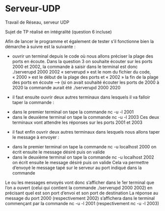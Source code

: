 # Serveur-UDP
Travail de Réseau, serveur UDP

Sujet de TP réalisé en intégralité (question 6 incluse)


Afin de lancer le programme et également de tester s’il fonctionne bien la démarche à suivre est la suivante : 
- ouvrir un terminal depuis le code où nous allons préciser la plage des ports en écoute.
Dans la question 3 on souhaite écouter sur les ports 2000 et 2002, la commande à saisir dans le terminal est donc ./serverupd 2000 2002
« serverupd » est le nom du fichier du code, « 2000 » est le début de la plage des ports et « 2002 » la fin de la plage des ports en écoute 
—> (si on avait souhaité écouter les ports de 2000 à 2020 la commande aurait été ./serverupd 2000 2020

- il faut ensuite ouvrir deux autres terminaux dans lesquels il va falloir taper la commande : 
* dans le premier terminal on tape la commande nc -u -l 2001
* dans le deuxième terminal on tape la commande nc -u -l 2003
Ces deux terminaux vont attendre les réponses sur les ports 2001 et 2003 

- il faut enfin ouvrir deux autres terminaux dans lesquels nous allons taper le message à envoyer : 
* dans le premier terminal on tape la commande nc -u localhost 2000 
on écrit ensuite le message désiré puis on valide
* dans le deuxième terminal on tape la commande nc -u localhost 2002
on écrit ensuite le message désiré puis on valide
Cela va permettre d’envoyé le message tapé sur le serveur au port indiqué dans la commande


Le ou les messages envoyés vont donc s’afficher dans le 1er terminal que l’on a ouvert (celui qui contient la commande ./serverupd 2000 2002) en précisant quel est son port d’envoi et son port de destination 
La réponse au message du port 2000  (respectivement 2002) s’affichera dans le terminal commençant par la commande nc -u -l 2001 (respectivement nc -u -l 2003) 

